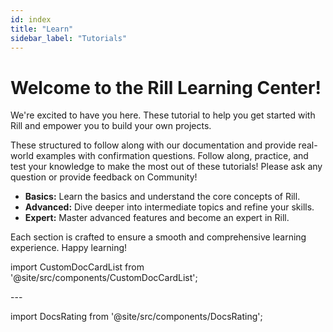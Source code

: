 ```yaml
---
id: index
title: "Learn"
sidebar_label: "Tutorials"
---
```


# Welcome to the Rill Learning Center!

We're excited to have you here. These tutorial to help you get started with Rill and empower you to build your own projects. 

These structured to follow along with our documentation and provide real-world examples with confirmation questions. 
Follow along, practice, and test your knowledge to make the most out of these tutorials! Please ask any question or provide feedback on Community!

- **Basics:** Learn the basics and understand the core concepts of Rill.
- **Advanced:** Dive deeper into intermediate topics and refine your skills.
- **Expert:** Master advanced features and become an expert in Rill.



Each section is crafted to ensure a smooth and comprehensive learning experience. Happy learning!

import CustomDocCardList from '@site/src/components/CustomDocCardList';

<CustomDocCardList />
---


import DocsRating from '@site/src/components/DocsRating';

<DocsRating />

